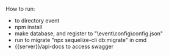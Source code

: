 How to run:
- to directory event
- npm install
- make database, and register to "\event\config\config.json"
- run to migrate "npx sequelize-cli db:migrate" in cmd
- {{server}}/api-docs to access swagger